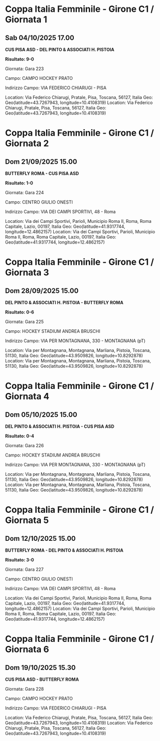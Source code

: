 

# Coppa Italia Femminile  - Girone C1 / Giornata 1

## Sab 04/10/2025 17.00

<strong>CUS PISA ASD - DEL PINTO & ASSOCIATI H. PISTOIA</strong>

**Risultato: 9-0**

Giornata: Gara 223

Campo: CAMPO HOCKEY PRATO 

Indirizzo Campo:  VIA FEDERICO CHIARUGI - PISA

Location: Via Federico Chiarugi, Pratale, Pisa, Toscana, 56127, Italia
Geo: Geo(latitude=43.7267943, longitude=10.4108319)
Location: Via Federico Chiarugi, Pratale, Pisa, Toscana, 56127, Italia
Geo: Geo(latitude=43.7267943, longitude=10.4108319)



# Coppa Italia Femminile  - Girone C1 / Giornata 2

## Dom 21/09/2025 15.00

<strong>BUTTERFLY ROMA - CUS PISA ASD</strong>

**Risultato: 1-0**

Giornata: Gara 224

Campo: CENTRO GIULIO ONESTI 

Indirizzo Campo:  VIA DEI CAMPI SPORTIVI, 48 - Roma

Location: Via dei Campi Sportivi, Parioli, Municipio Roma II, Roma, Roma Capitale, Lazio, 00197, Italia
Geo: Geo(latitude=41.9317744, longitude=12.4862157)
Location: Via dei Campi Sportivi, Parioli, Municipio Roma II, Roma, Roma Capitale, Lazio, 00197, Italia
Geo: Geo(latitude=41.9317744, longitude=12.4862157)



# Coppa Italia Femminile  - Girone C1 / Giornata 3

## Dom 28/09/2025 15.00

<strong>DEL PINTO & ASSOCIATI H. PISTOIA - BUTTERFLY ROMA</strong>

**Risultato: 0-6**

Giornata: Gara 225

Campo: HOCKEY STADIUM ANDREA BRUSCHI 

Indirizzo Campo:  VIA PER MONTAGNANA, 330 - MONTAGNANA (pT)

Location: Via per Montagnana, Montagnana, Marliana, Pistoia, Toscana, 51130, Italia
Geo: Geo(latitude=43.9509826, longitude=10.8292878)
Location: Via per Montagnana, Montagnana, Marliana, Pistoia, Toscana, 51130, Italia
Geo: Geo(latitude=43.9509826, longitude=10.8292878)



# Coppa Italia Femminile  - Girone C1 / Giornata 4

## Dom 05/10/2025 15.00

<strong>DEL PINTO & ASSOCIATI H. PISTOIA - CUS PISA ASD</strong>

**Risultato: 0-4**

Giornata: Gara 226

Campo: HOCKEY STADIUM ANDREA BRUSCHI 

Indirizzo Campo:  VIA PER MONTAGNANA, 330 - MONTAGNANA (pT)

Location: Via per Montagnana, Montagnana, Marliana, Pistoia, Toscana, 51130, Italia
Geo: Geo(latitude=43.9509826, longitude=10.8292878)
Location: Via per Montagnana, Montagnana, Marliana, Pistoia, Toscana, 51130, Italia
Geo: Geo(latitude=43.9509826, longitude=10.8292878)



# Coppa Italia Femminile  - Girone C1 / Giornata 5

## Dom 12/10/2025 15.00

<strong>BUTTERFLY ROMA - DEL PINTO & ASSOCIATI H. PISTOIA</strong>

**Risultato: 3-0**

Giornata: Gara 227

Campo: CENTRO GIULIO ONESTI 

Indirizzo Campo:  VIA DEI CAMPI SPORTIVI, 48 - Roma

Location: Via dei Campi Sportivi, Parioli, Municipio Roma II, Roma, Roma Capitale, Lazio, 00197, Italia
Geo: Geo(latitude=41.9317744, longitude=12.4862157)
Location: Via dei Campi Sportivi, Parioli, Municipio Roma II, Roma, Roma Capitale, Lazio, 00197, Italia
Geo: Geo(latitude=41.9317744, longitude=12.4862157)



# Coppa Italia Femminile  - Girone C1 / Giornata 6

## Dom 19/10/2025 15.30

<strong>CUS PISA ASD - BUTTERFLY ROMA</strong>

Giornata: Gara 228

Campo: CAMPO HOCKEY PRATO 

Indirizzo Campo:  VIA FEDERICO CHIARUGI - PISA

Location: Via Federico Chiarugi, Pratale, Pisa, Toscana, 56127, Italia
Geo: Geo(latitude=43.7267943, longitude=10.4108319)
Location: Via Federico Chiarugi, Pratale, Pisa, Toscana, 56127, Italia
Geo: Geo(latitude=43.7267943, longitude=10.4108319)

